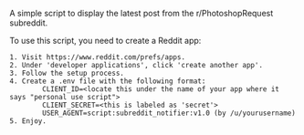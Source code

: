 A simple script to display the latest post from the r/PhotoshopRequest subreddit.

To use this script, you need to create a Reddit app:

    1. Visit https://www.reddit.com/prefs/apps.
    2. Under 'developer applications', click 'create another app'.
    3. Follow the setup process.
    4. Create a .env file with the following format:
            CLIENT_ID=<locate this under the name of your app where it says "personal use script">
            CLIENT_SECRET=<this is labeled as 'secret'>
            USER_AGENT=script:subreddit_notifier:v1.0 (by /u/yourusername)
    5. Enjoy.
